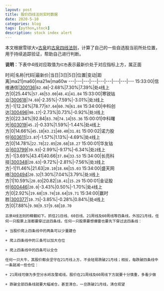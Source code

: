 ```yaml
---
layout: post
title: 股价四线法则实时数据
date: 2020-5-10
categories: blog
tags: [python,stock]
description: stock index alert
---
```



本文根据雪球大v[古泉](https://xueqiu.com/u/7148646888)的[古泉四线法则](https://xueqiu.com/7148646888/130498192)，计算了自己的一些自选股当前所处位置，用于持续追踪验证，帮助自己进行判断。

**说明**：下表中4线对应取值为`红色`表示最新价处于对应指标上方，属正面

时间|名称|代码|最新价|当日|3日|5日|位置|变动|距离|ma21|ma60|ma21w|ma60w
---|---|---|---|---|---|---|---|---
15:33:00|信维通信|[300136](https://xueqiu.com/S/SZ300136)|`62.08`|-2.68%|7.30%|7.39%|处`4`线上方|0|25.44%|`57.46`|`53.00`|`48.41`|`41.84`
15:33:00|寒锐钴业|[300618](https://xueqiu.com/S/SZ300618)|`74.69`|-2.35%|-7.59%|-3.01%|处`3`线上方|-1|12.24%|78.77|`67.64`|`60.76`|`61.84`
15:34:00|中科创达|[300496](https://xueqiu.com/S/SZ300496)|`90.17`|-2.73%|0.73%|-0.92%|处`3`线上方|0|22.34%|92.84|`83.70`|`74.14`|`55.36`
15:00:01|中科曙光|[603019](https://xueqiu.com/S/SH603019)|`45.2`|-0.33%|1.59%|-1.44%|处`4`线上方|0|14.66%|`45.18`|`43.21`|`40.40`|`31.81`
15:00:02|诺力股份|[603611](https://xueqiu.com/S/SH603611)|`23.87`|-1.57%|1.13%|-4.69%|处`4`线上方|0|14.78%|`22.78`|`22.05`|`20.68`|`18.27`
15:00:01|华友钴业|[603799](https://xueqiu.com/S/SH603799)|`39.93`|-2.99%|-9.17%|-6.34%|处`2`线上方|-1|3.69%|43.41|40.66|`37.84`|`33.53`
15:34:00|长亮科技|[300348](https://xueqiu.com/S/SZ300348)|`20.63`|-9.72%|-2.81%|-7.56%|处`3`线上方|-1|11.46%|21.63|`20.10`|`18.66`|`15.03`
15:34:00|盛天网络|[300494](https://xueqiu.com/S/SZ300494)|`20.32`|1.30%|7.04%|3.79%|处`3`线上方|1|10.59%|`20.03`|20.82|`18.41`|`15.29`
15:00:01|金证股份|[600446](https://xueqiu.com/S/SH600446)|`20.0`|-3.43%|0.50%|-1.70%|处`4`线上方|0|2.92%|`19.68`|`19.74`|`18.64`|`19.71`
15:34:00|赢时胜|[300377](https://xueqiu.com/S/SZ300377)|`10.75`|-3.85%|-0.28%|0.84%|处`4`线上方|0|7.88%|`9.98`|`9.57`|`9.68`|`10.70`

```
古泉4线法则的精髓如下。抓住21日线、60日线、21周线及60周线等四条线，外加21月线，任何一只股票上涨都要穿过这四条线，任何一只股票要想爆雷也要先下穿过这四条线：

+ 当股价爬上四条线中的两条可以少量建仓

+ 爬上四条线中的三条可以加大仓位

+ 爬上四条线中的四条可以全仓

任何一只大牛，其股价都会坚守在21月线上方，不会轻易跌破21月线；相反，每跌破四条线中一条就减一些仓位：

+ 21周线可做为多空分水岭及警戒线，股价在21周线及60周线下方就要十分慎重，多看少做

+ 跌破全部四条线就要大幅减仓，甚至清仓，一旦跌破21月线，清仓观望
```